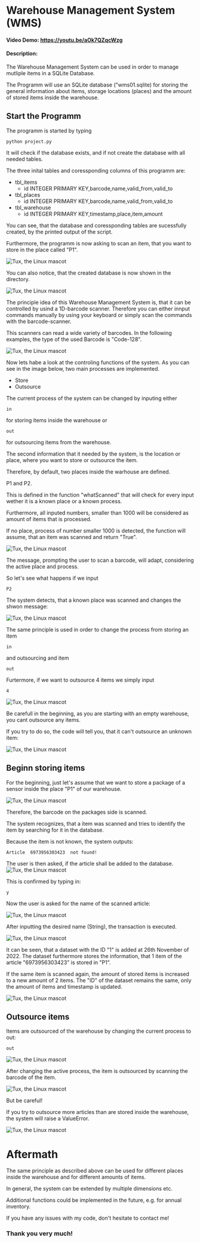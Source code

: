 # Warehouse Management System (WMS)
#### Video Demo:  <https://youtu.be/aOk7QZqcWzg>
#### Description:

The Warehouse Management System can be used in order to manage mutliple items in a SQLite Database.

The Programm will use an SQLite database ("wms01.sqlite) for storing the general information about items, storage locations (places) and the amount of stored items inside the warehouse.


## Start the Programm

The programm is started by typing

    python project.py

It will check if the database exists, and if not create the database with all needed tables.


The three inital tables and coressponding columns of this programm are:
* tbl_items
    * id INTEGER PRIMARY KEY,barcode,name,valid_from,valid_to
* tbl_places
    * id INTEGER PRIMARY KEY,barcode,name,valid_from,valid_to
* tbl_warehouse
    * id INTEGER PRIMARY KEY,timestamp,place,item,amount



You can see, that the database and coressponding tables are sucessfully created, by the printed output of the script.

Furthermore, the programm is now asking to scan an item, that you want to store in the place called "P1".

![Tux, the Linux mascot](assets/images/00_startup.PNG)


You can also notice, that the created database is now shown in the directory.

![Tux, the Linux mascot](assets/images/01_db.PNG)

The principle idea of this Warehouse Management System is, that it can be controlled by usind a 1D-barcode scanner. Therefore you can either innput commands manually by using your keyboard or simply scan the commands with the barcode-scanner.

This scanners can read a wide variety of barcodes.
In the following examples, the type of the used Barcode is "Code-128".

![Tux, the Linux mascot](assets/images/02_scanner.PNG)


Now lets habe a look at the controling functions of the system.
As you can see in the image below, two main processes are implemented.

* Store
* Outsource

The current process of the system can be changed by inputing either

    in

for storing items inside the warehouse or

    out

for outsourcing items from the warehouse.

The second information that it needed by the system, is the location or place, where you want to store or outsource the item.

Therefore, by default, two places inside the warhouse are defined.

P1 and P2.

This is defined in the function "whatScanned" that will check for every input wether it is a known place or a known process.

Furthermore, all inputed numbers, smaller than 1000 will be considered as amount of items that is processed.

If no place, process of number smaller 1000 is detected, the function will assume, that an item was scanned and return "True".

![Tux, the Linux mascot](assets/images/03_whatScanned.PNG)


The message, prompting the user to scan a barcode, will adapt, considering the active place and process.

So let's see what happens if we input

    P2

The system detects, that a known place was scanned and changes the shwon message:

![Tux, the Linux mascot](assets/images/04_place.PNG)

The same principle is used in order to change the process from storing an item

    in

and outsourcing and item

    out

Furtermore, if we want to outsource 4 items we simply input

    4

![Tux, the Linux mascot](assets/images/05_process.PNG)

Be carefull in the beginning, as you are starting with an empty warehouse, you cant outsource any items.

If you try to do so, the code will tell you, that it can't outsource an unknown item:

![Tux, the Linux mascot](assets/images/06_unknown.PNG)


## Beginn storing items

For the beginning, just let's assume that we want to store a package of a sensor inside the place "P1" of our warehouse.

![Tux, the Linux mascot](assets/images/07_item.PNG)

Therefore, the barcode on the packages side is scanned.

The system recognizes, that a item was scanned and tries to identify the item by searching for it in the database.

Because the item is not known, the system outputs:

    Article  6973956303423  not found!

The user is then asked, if the article shall be added to the database.
![Tux, the Linux mascot](assets/images/08_scan.PNG)

This is confirmed by typing in:

    y

Now the user is asked for the name of the scanned article:

![Tux, the Linux mascot](assets/images/09_y.PNG)

After inputting the desired name (String), the transaction is executed.

![Tux, the Linux mascot](assets/images/10_name.PNG)

It can be seen, that a dataset with the ID "1" is added at 26th November of 2022.
The dataset furthermore stores the information, that 1 item of the article "6973956303423" is stored in "P1".

If the same item is scanned again, the amount of stored items is increased to a new amount of 2 items. The "ID" of the dataset remains the same, only the amount of items and timestamp is updated.

![Tux, the Linux mascot](assets/images/11_update.PNG)

## Outsource items

Items are outsourced of the warehouse by changing the current process to out:

    out

![Tux, the Linux mascot](assets/images/12_out.PNG)

After changing the active process, the item is outsourced by scanning the barcode of the item.

![Tux, the Linux mascot](assets/images/13_reduced1.PNG)

But be careful!

If you try to outsource more articles than are stored inside the warehouse, the system will raise a ValueError.

![Tux, the Linux mascot](assets/images/14_ValueError.PNG)


# Aftermath

The same principle as described above can be used for different places inside the warehouse and for different amounts of items.

In general, the system can be extended by multiple dimensions etc.

Additional functions could be implemented in the future, e.g. for annual inventory.

If you have any issues with my code, don't hesitate to contact me!

### Thank you very much!